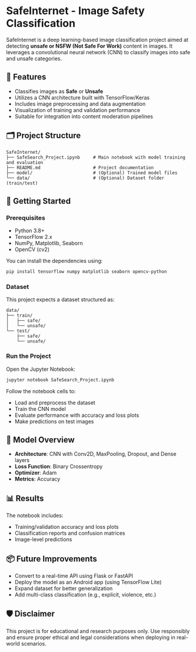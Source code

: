 
# SafeInternet - Image Safety Classification

SafeInternet is a deep learning-based image classification project aimed at detecting **unsafe or NSFW (Not Safe For Work)** content in images. It leverages a convolutional neural network (CNN) to classify images into safe and unsafe categories.

## 🧠 Features

- Classifies images as **Safe** or **Unsafe**
- Utilizes a CNN architecture built with TensorFlow/Keras
- Includes image preprocessing and data augmentation
- Visualization of training and validation performance
- Suitable for integration into content moderation pipelines

## 🗂️ Project Structure

```
SafeInternet/
├── SafeSearch_Project.ipynb     # Main notebook with model training and evaluation
├── README.md                    # Project documentation
├── model/                       # (Optional) Trained model files
└── data/                        # (Optional) Dataset folder (train/test)
```

## 🚀 Getting Started

### Prerequisites

- Python 3.8+
- TensorFlow 2.x
- NumPy, Matplotlib, Seaborn
- OpenCV (cv2)

You can install the dependencies using:

```bash
pip install tensorflow numpy matplotlib seaborn opencv-python
```

### Dataset

This project expects a dataset structured as:

```
data/
├── train/
│   ├── safe/
│   └── unsafe/
└── test/
    ├── safe/
    └── unsafe/
```

### Run the Project

Open the Jupyter Notebook:

```bash
jupyter notebook SafeSearch_Project.ipynb
```

Follow the notebook cells to:
- Load and preprocess the dataset
- Train the CNN model
- Evaluate performance with accuracy and loss plots
- Make predictions on test images

## 🧠 Model Overview

- **Architecture**: CNN with Conv2D, MaxPooling, Dropout, and Dense layers
- **Loss Function**: Binary Crossentropy
- **Optimizer**: Adam
- **Metrics**: Accuracy

## 📊 Results

The notebook includes:
- Training/validation accuracy and loss plots
- Classification reports and confusion matrices
- Image-level predictions

## 📦 Future Improvements

- Convert to a real-time API using Flask or FastAPI
- Deploy the model as an Android app (using TensorFlow Lite)
- Expand dataset for better generalization
- Add multi-class classification (e.g., explicit, violence, etc.)

## 🛡️ Disclaimer

This project is for educational and research purposes only. Use responsibly and ensure proper ethical and legal considerations when deploying in real-world scenarios.
